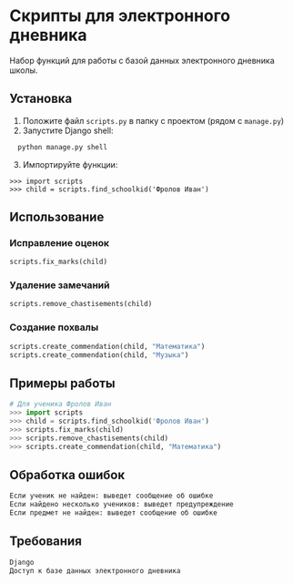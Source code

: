 # Скрипты для электронного дневника

Набор функций для работы с базой данных электронного дневника школы.

## Установка

1. Положите файл `scripts.py` в папку с проектом (рядом с `manage.py`)
2. Запустите Django shell:

```bash
  python manage.py shell
```

3. Импортируйте функции:
```
>>> import scripts
>>> child = scripts.find_schoolkid('Фролов Иван')
```

## Использование

### Исправление оценок
```python
scripts.fix_marks(child)
```

### Удаление замечаний
```python
scripts.remove_chastisements(child)
```

### Создание похвалы
```python
scripts.create_commendation(child, "Математика")
scripts.create_commendation(child, "Музыка")
```

## Примеры работы

```python
# Для ученика Фролов Иван
>>> import scripts
>>> child = scripts.find_schoolkid('Фролов Иван')
>>> scripts.fix_marks(child)
>>> scripts.remove_chastisements(child) 
>>> scripts.create_commendation(child, "Математика")
```

## Обработка ошибок
```python
Если ученик не найден: выведет сообщение об ошибке
Если найдено несколько учеников: выведет предупреждение
Если предмет не найден: выведет сообщение об ошибке
```
## Требования
```python
Django
Доступ к базе данных электронного дневника
```
